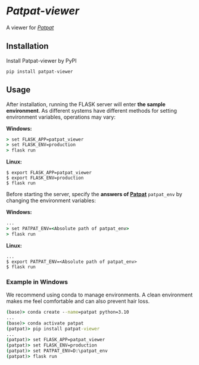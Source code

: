 # *Patpat-viewer*
A viewer for *[Patpat](https://github.com/henry-leo/Patpat)*

## Installation
Install Patpat-viewer by PyPI
```commandline
pip install patpat-viewer
```
## Usage
After installation, running the FLASK server will enter **the sample environment**.
As different systems have different methods for setting environment variables, operations may vary:

**Windows:**
```cmd
> set FLASK_APP=patpat_viewer
> set FLASK_ENV=production
> flask run
```

**Linux:**
```CIL
$ export FLASK_APP=patpat_viewer
$ export FLASK_ENV=production
$ flask run
```

Before starting the server, specify the **answers of [Patpat](https://github.com/henry-leo/Patpat)** `patpat_env`
by changing the environment variables:

**Windows:**
```cmd
...
> set PATPAT_ENV=<Absolute path of patpat_env>
> flask run
```

**Linux:**
```CIL
...
$ export PATPAT_ENV=<Absolute path of patpat_env>
$ flask run
```

### Example in Windows
We recommend using conda to manage environments. A clean environment makes me feel comfortable 
and can also prevent hair loss.

```cmd
(base)> conda create --name=patpat python=3.10
...
(base)> conda activate patpat
(patpat)> pip install patpat-viewer
...
(patpat)> set FLASK_APP=patpat_viewer
(patpat)> set FLASK_ENV=production
(patpat)> set PATPAT_ENV=D:\patpat_env
(patpat)> flask run
```

